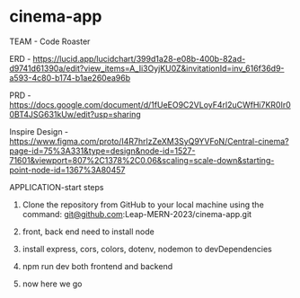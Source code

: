 # cinema-app

TEAM - Code Roaster

ERD - https://lucid.app/lucidchart/399d1a28-e08b-400b-82ad-d9741d61390a/edit?view_items=A_Ii3OyjKU0Z&invitationId=inv_616f36d9-a593-4c80-b174-b1ae260ea96b

PRD - https://docs.google.com/document/d/1fUeEO9C2VLoyF4rl2uCWfHi7KR0Ir00BT4JSG631kUw/edit?usp=sharing

Inspire Design - https://www.figma.com/proto/I4R7hrlzZeXM3SyQ9YVFoN/Central-cinema?page-id=75%3A331&type=design&node-id=1527-71601&viewport=807%2C1378%2C0.06&scaling=scale-down&starting-point-node-id=1367%3A80457

APPLICATION-start steps

1.  Clone the repository from GitHub to your local machine using the command: git@github.com:Leap-MERN-2023/cinema-app.git

2.  front, back end need to install node

3.  install express, cors, colors, dotenv, nodemon to devDependencies

4.  npm run dev both frontend and backend

5.  now here we go
